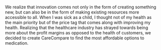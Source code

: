 We realize that innovation comes not only in the form of creating something new, but can also be in the form of making existing resources more accessible to all. When I was sick as a child, I thought not of my health as the main priority but of the price tag that comes along with improving my health. Realizing that the healthcare industry has strayed towards being more about the profit margins as opposed to the health of customers, we decided to create CareCompare to find the most affordable options to medication.
